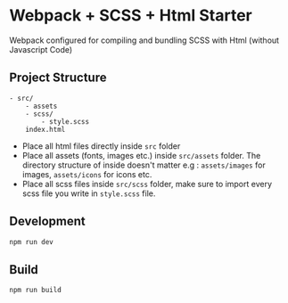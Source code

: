 # Webpack + SCSS + Html Starter
Webpack configured for compiling and bundling SCSS with Html (without Javascript Code)

## Project Structure

```
- src/
    - assets
    - scss/
        - style.scss
    index.html
```


- Place all html files directly inside `src` folder
- Place all assets (fonts, images etc.)  inside `src/assets` folder. The directory structure of inside doesn't matter e.g : `assets/images` for images, `assets/icons` for icons etc.
- Place all scss files  inside `src/scss` folder, make sure to import every scss file you write in `style.scss` file.

## Development

```bash
npm run dev
```

## Build

```bash
npm run build
```